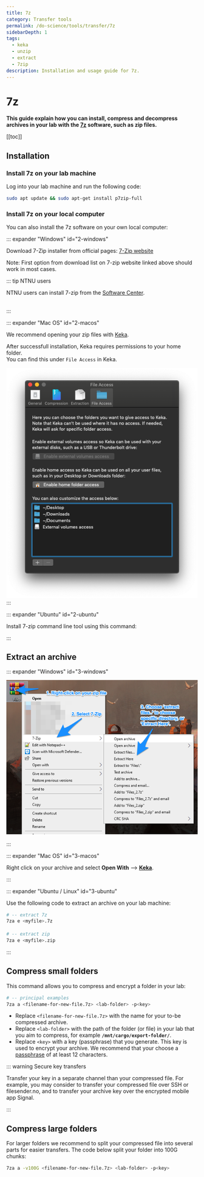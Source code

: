 ```yaml
---
title: 7z
category: Transfer tools
permalink: /do-science/tools/transfer/7z
sidebarDepth: 1
tags:
  - keka
  - unzip
  - extract
  - 7zip
description: Installation and usage guide for 7z.
---
```


# 7z

**This guide explain how you can install, compress and decompress archives in your lab with the [7z](https://www.7-zip.org/7z.html) software, such as zip files.**

[[toc]]

## Installation

### Install 7z on your lab machine

Log into your lab machine and run the following code:

```bash
sudo apt update && sudo apt-get install p7zip-full
```

### Install 7z on your local computer

You can also install the 7z software on your own local computer:

::: expander "Windows" id="2-windows"

Download 7-Zip installer from official pages: [7-Zip website](https://www.7-zip.org/download.html)

Note: First option from download list on 7-zip website linked above should work in most cases.

  ::: tip NTNU users

  NTNU users can install 7-zip from the [Software Center](https://innsida.ntnu.no/wiki/-/wiki/English/Software+overview).<br /><br />

:::


::: expander "Mac OS" id="2-macos"

We recommend opening your zip files with [Keka](https://www.keka.io/en/download).  

After successfull installation, Keka requires permissions to your home folder.  
You can find this under `File Access` in Keka.

![keka1](./images/keka1.png)
:::


::: expander "Ubuntu" id="2-ubuntu"

Install 7-zip command line tool using this command:

<CopyInput
    :value='`sudo apt update && sudo apt-get install p7zip-full`'
    label=""
    prefix=""
/>

:::


## Extract an archive

::: expander "Windows" id="3-windows"

![7zip_picture](./images/1.picture_7-zip.png)

:::

::: expander "Mac OS" id="3-macos"

Right click on your archive and select **Open With** --> [**Keka**](/do-science/tools/transfer/7z/#detail-2-macos).

:::

::: expander "Ubuntu / Linux" id="3-ubuntu"

Use the following code to extract an archive on your lab machine:

```bash
# -- extract 7z
7za e <myfile>.7z

# -- extract zip
7za e <myfile>.zip
```
:::



## Compress small folders

This command allows you to compress and encrypt a folder in your lab:

```bash
# -- principal examples
7za a <filename-for-new-file.7z> <lab-folder> -p<key>
```

- Replace `<filename-for-new-file.7z>` with the name for your to-be compressed archive.
- Replace `<lab-folder>` with the path of the folder (or file) in your lab that you aim to compress, for example **`/mnt/cargo/export-folder/`**.
- Replace `<key>` with a key (passphrase) that you generate. This key is used to encrypt your archive. We recommend that your choose a [passphrase](/do-science/lab-access/configure-ssh/#_3-2-design-a-passphrase) of at least 12 characters.

::: warning Secure key transfers

Transfer your key in a separate channel than your compressed file. For example, you may consider to transfer your compressed file over SSH or filesender.no, and to transfer your archive key over the encrypted mobile app Signal.

:::

## Compress large folders

For larger folders we recommend to split your compressed file into several parts for easier transfers. The code below split your folder into 100G chunks:

```bash
7za a -v100G <filename-for-new-file.7z> <lab-folder> -p<key>
```
